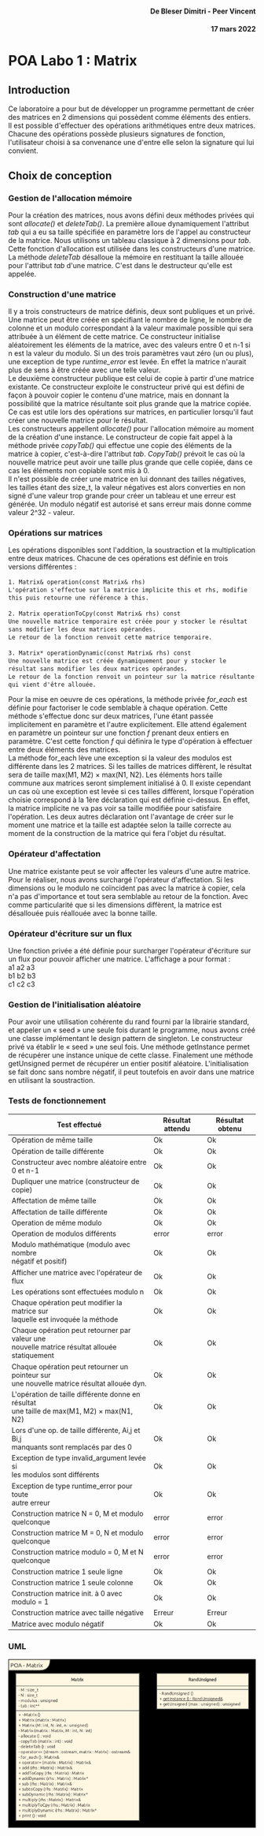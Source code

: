 #### <div style="text-align: right">De Bleser Dimitri - Peer Vincent</div>
#### <div style="text-align: right">17 mars 2022</div>

# POA Labo 1 : Matrix

## Introduction
Ce laboratoire a pour but de développer un programme permettant de créer des matrices en 2 dimensions qui possèdent comme
éléments des entiers. Il est possible d'effectuer des opérations arithmétiques entre
deux matrices. Chacune des opérations possède plusieurs signatures de fonction, l'utilisateur choisi
à sa convenance une d'entre elle selon la signature qui lui convient.

## Choix de conception

### Gestion de l'allocation mémoire
Pour la création des matrices, nous avons défini deux méthodes privées qui sont
_allocate()_ et _deleteTab()_. La première alloue dynamiquement l'attribut _tab_ qui a eu sa taille
spécifiée en paramètre lors de l'appel au constructeur de la matrice. Nous utilisons un tableau
classique à 2 dimensions pour _tab_. Cette fonction d'allocation
est utilisée dans les constructeurs d'une matrice. La méthode _deleteTab_ désalloue la mémoire en 
restituant la taille allouée pour l'attribut _tab_ d'une matrice. C'est dans le destructeur qu'elle 
est appelée.

### Construction d'une matrice
Il y a trois constructeurs de matrice définis, deux sont publiques et un privé. Une matrice peut être
créée en spécifiant le nombre de ligne, le nombre de colonne et un modulo correspondant à la valeur
maximale possible qui sera attribuée à un élément de cette matrice. Ce constructeur initialise
 aléatoirement les éléments de la matrice, avec des valeurs entre 0 et n-1 si n est la valeur du modulo.
Si un des trois paramètres vaut zéro (un ou plus), une exception de type _runtime_error_ est levée. En effet la matrice
n'aurait plus de sens à être créée avec une telle valeur.  
Le deuxième constructeur publique est celui de copie à partir d'une matrice existante. Ce constructeur 
exploite le constructeur privé qui est défini de façon à pouvoir copier le contenu d'une matrice, mais en donnant la 
possibilité que la matrice résultante soit plus grande que la matrice copiée. Ce cas est utile lors des opérations sur 
matrices, en particulier lorsqu'il faut créer une nouvelle matrice pour le résultat.  
Les constructeurs appellent _allocate()_ pour l'allocation mémoire au moment de la création d'une instance.
Le constructeur de copie fait appel à la méthode privée _copyTab()_ qui effectue une copie des éléments de la matrice 
à copier, c'est-à-dire l'attribut _tab_. _CopyTab()_ prévoit le cas où la nouvelle matrice peut avoir une taille
plus grande que celle copiée, dans ce cas les éléments non copiable sont mis à 0.  
Il n'est possible de créer une matrice en lui donnant des tailles négatives, les tailles étant des
size_t, la valeur négatives est alors converties en non signé d'une valeur trop grande pour 
créer un tableau et une erreur est générée. Un modulo négatif est autorisé et sans erreur mais
donne comme valeur 2^32 - valeur.

### Opérations sur matrices
Les opérations disponibles sont l'addition, la soustraction et la multiplication entre deux matrices. 
Chacune de ces opérations est définie en trois versions différentes :  

    1. Matrix& operation(const Matrix& rhs)
    L'opération s'effectue sur la matrice implicite this et rhs, modifie this puis retourne une référence à this.
    
    2. Matrix operationToCpy(const Matrix& rhs) const
    Une nouvelle matrice temporaire est créée pour y stocker le résultat sans modifier les deux matrices opérandes.
    Le retour de la fonction renvoit cette matrice temporaire.

    3. Matrix* operationDynamic(const Matrix& rhs) const
    Une nouvelle matrice est créée dynamiquement pour y stocker le résultat sans modifier les deux matrices opérandes.
    Le retour de la fonction renvoit un pointeur sur la matrice résultante qui vient d'être allouée.


Pour la mise en oeuvre de ces opérations, la méthode privée _for_each_ est définie pour factoriser le code semblable à chaque opération. 
Cette méthode s'effectue donc sur deux matrices, l'une étant passée implicitement en paramètre et l'autre explicitement. 
Elle attend également en paramètre un pointeur sur une fonction _f_ prenant deux entiers en paramètre. C'est 
cette fonction _f_ qui définira le type d'opération à effectuer entre deux éléments des matrices.  
La méthode for_each lève une exception si la valeur des modulos est différente dans les 2 matrices.
Si les tailles de matrices diffèrent, le résultat sera de taille max(M1, M2) × max(N1, N2). Les éléments hors taille 
commune aux matrices seront simplement initialisé à 0. Il existe cependant un cas où une exception est levée si 
ces tailles diffèrent, lorsque l'opération choisie correspond à la 1ère déclaration qui est définie ci-dessus. En effet,
la matrice implicite ne va pas voir sa taille modifiée pour satisfaire l'opération. Les deux autres déclaration ont 
l'avantage de créer sur le moment une matrice et la taille est adaptée selon la taille correcte au moment de la construction 
de la matrice qui fera l'objet du résultat. 

### Opérateur d'affectation
Une matrice existante peut se voir affecter les valeurs d'une autre matrice. Pour le réaliser, nous avons surchargé
l'opérateur d'affectation. Si les dimensions ou le modulo ne coïncident pas avec la matrice à copier, cela n'a pas d'importance 
et tout sera semblable au retour de la fonction. Avec comme particularité que si les dimensions diffèrent, la matrice est désallouée puis
réallouée avec la bonne taille. 

### Opérateur d'écriture sur un flux
Une fonction privée a été définie pour surcharger l'opérateur d'écriture sur un flux pour pouvoir afficher une matrice.
  L'affichage a pour format :  
a1 a2 a3   
b1 b2 b3  
c1 c2 c3

### Gestion de l'initialisation aléatoire

Pour avoir une utilisation cohérente du rand fourni par la librairie standard, et appeler un « seed » une seule fois durant le programme,
nous avons créé une classe implémentant le design pattern de singleton. Le constructeur privé va établir le « seed » une seul fois.
Une méthode getInstance permet de récupérer une instance unique de cette classe.
Finalement une méthode getUnsigned permet de récupérer un entier positif aléatoire. 
L'initialisation se fait donc sans nombre négatif, il peut toutefois en avoir dans une matrice en utilisant la soustraction.

### Tests de fonctionnement
| Test effectué                                                                                        | Résultat attendu | Résultat obtenu |   
|------------------------------------------------------------------------------------------------------|-----------------|-----------------|
| Opération de même taille                                                                             | Ok              | Ok              |  
| Opération de taille différente                                                                       | Ok              | Ok              | 
| Constructeur avec nombre aléatoire entre <br/>0 et n-1                                               | Ok              | Ok              |   
| Dupliquer une matrice (constructeur de copie)                                                        | Ok              | Ok              |
| Affectation  de même taille                                                                          | Ok              | Ok              |
| Affectation de taille différente                                                                     | Ok              | Ok              |
| Operation de même modulo                                                                             | Ok              | Ok              |
| Operation de modulos différents                                                                      | error           | error           |
| Modulo mathématique (modulo avec nombre<br/> négatif et positif)                                     | Ok              | Ok              |
| Afficher une matrice avec l'opérateur de flux                                                        | Ok              | Ok              |
| Les opérations sont effectuées modulo n                                                              | Ok              | Ok              |
| Chaque opération peut modifier la matrice sur <br/> laquelle est invoquée la méthode                 | Ok              | Ok              |
| Chaque opération peut retourner par valeur une<br/> nouvelle matrice résultat   allouée statiquement | Ok              | Ok              |
| Chaque opération peut retourner un pointeur sur<br/> une nouvelle matrice résultat    allouée dyn.   | Ok              | Ok              |
| L'opération de taille différente donne en résultat<br/> une taille de  max(M1, M2) × max(N1, N2)     | Ok              | Ok              |
| Lors d'une op. de taille différente, Ai,j et Bi,j<br/> manquants sont remplacés par des 0            | Ok              | Ok              |
| Exception de type invalid_argument levée si<br/> les modulos sont différents                         | Ok              | Ok              |
| Exception de type runtime_error pour toute<br/> autre erreur                                         | Ok              | Ok              |
| Construction matrice N = 0, M et modulo quelconque                                                   | error           | error           |
| Construction matrice M = 0, N et modulo quelconque                                                   | error           | error           |
| Construction matrice modulo = 0, M et N quelconque                                                   | error           | error           |
| Construction matrice 1 seule ligne                                                                   | Ok              | Ok              |
| Construction matrice 1 seule colonne                                                                 | Ok              | Ok              |
| Construction matrice init. à 0 avec modulo = 1                                                       | Ok              | Ok              |
| Construction matrice avec taille négative                                                            | Erreur          | Erreur          |
| Matrice avec modulo négatif                                                                          | Ok              | Ok              |

### UML 

![img.png](img.png)